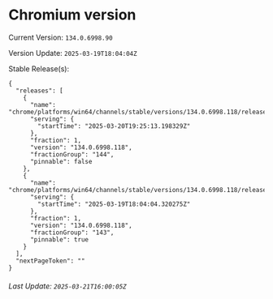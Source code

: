 # Chromium version

Current Version: `134.0.6998.90`

Version Update: `2025-03-19T18:04:04Z`

Stable Release(s):
```
{
  "releases": [
    {
      "name": "chrome/platforms/win64/channels/stable/versions/134.0.6998.118/releases/1742498713",
      "serving": {
        "startTime": "2025-03-20T19:25:13.198329Z"
      },
      "fraction": 1,
      "version": "134.0.6998.118",
      "fractionGroup": "144",
      "pinnable": false
    },
    {
      "name": "chrome/platforms/win64/channels/stable/versions/134.0.6998.118/releases/1742407444",
      "serving": {
        "startTime": "2025-03-19T18:04:04.320275Z"
      },
      "fraction": 1,
      "version": "134.0.6998.118",
      "fractionGroup": "143",
      "pinnable": true
    }
  ],
  "nextPageToken": ""
}
```

###### Last Update: `2025-03-21T16:00:05Z`
        